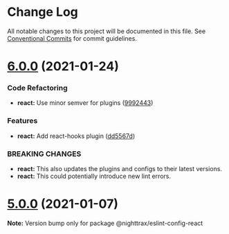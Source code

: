 # Change Log

All notable changes to this project will be documented in this file.
See [Conventional Commits](https://conventionalcommits.org) for commit guidelines.

# [6.0.0](https://github.com/NiGhTTraX/eslint-config/compare/@nighttrax/eslint-config-react@5.0.0...@nighttrax/eslint-config-react@6.0.0) (2021-01-24)


### Code Refactoring

* **react:** Use minor semver for plugins ([9992443](https://github.com/NiGhTTraX/eslint-config/commit/9992443fa78660f5764727806d0df1c1da3316e0))


### Features

* **react:** Add react-hooks plugin ([dd5567d](https://github.com/NiGhTTraX/eslint-config/commit/dd5567da914607b05fc497c6d5fe8d22e18d0e5c))


### BREAKING CHANGES

* **react:** This also updates the plugins and configs to their
latest versions.
* **react:** This could potentially introduce new lint errors.





# [5.0.0](https://github.com/NiGhTTraX/eslint-config/compare/@nighttrax/eslint-config-react@5.0.0-alpha.0...@nighttrax/eslint-config-react@5.0.0) (2021-01-07)

**Note:** Version bump only for package @nighttrax/eslint-config-react
